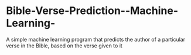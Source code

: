 # Bible-Verse-Prediction--Machine-Learning-
A simple machine learning program that predicts the author of a particular verse in the Bible, based on the verse given to it
